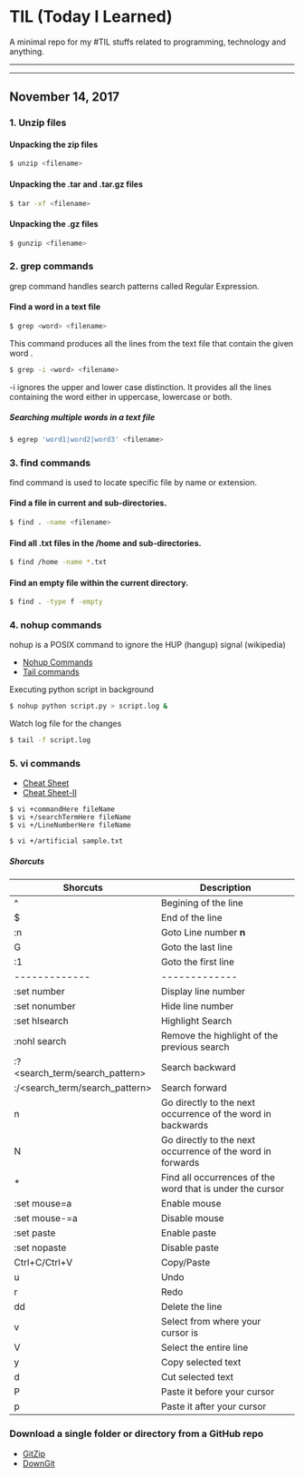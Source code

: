 # TIL (Today I Learned)
A minimal repo for my #TIL stuffs related to programming, technology and anything.

--------------
--------------

## November 14, 2017


### 1. Unzip files
#### Unpacking the zip files
```bash
$ unzip <filename>
```

#### Unpacking the .tar and .tar.gz files
```bash
$ tar -xf <filename>
```

#### Unpacking the .gz files
```bash
$ gunzip <filename>
```


### 2. grep commands
grep command handles search patterns called Regular Expression.
#### Find a word in a text file
```bash
$ grep <word> <filename>
```
This command produces all the lines from the text file <filename> that contain the given word <word>.

```bash
$ grep -i <word> <filename>
```
-i ignores the upper and lower case distinction. It provides all the lines containing the word either in uppercase, lowercase or both.

##### Searching multiple words in a text file
```bash
$ egrep 'word1|word2|word3' <filename>
```

### 3. find commands
find command is used to locate specific file by name or extension.
#### Find a file in current and sub-directories.
```bash
$ find . -name <filename>
```

#### Find all .txt files in the /home and sub-directories.
```bash
$ find /home -name *.txt
```

#### Find an empty file within the current directory.
```bash
$ find . -type f -empty
```

### 4. nohup commands

nohup is a POSIX command to ignore the HUP (hangup) signal (wikipedia)

* [Nohup Commands](https://linux.101hacks.com/unix/nohup-command/)
* [Tail commands](https://linuxize.com/post/linux-tail-command/)

Executing python script in background
```bash
$ nohup python script.py > script.log &
```
Watch log file for the changes
```bash
$ tail -f script.log
```

### 5. vi commands
* [Cheat Sheet](http://www.atmos.albany.edu/daes/atmclasses/atm350/vi_cheat_sheet.pdf)
* [Cheat Sheet-II](http://www.cse.scu.edu/~yfang/coen11/vi-CheatSheet.pdf)

```
$ vi +commandHere fileName
$ vi +/searchTermHere fileName
$ vi +/LineNumberHere fileName
```

```
$ vi +/artificial sample.txt
```

##### Shorcuts
|Shorcuts|Description|
| ------------- | ------------- |
|^                                 |Begining of the line
|$                                 |End of the line
|:n                                |Goto Line number **n**
|G                                 |Goto the last line
|:1                                |Goto the first line
| ------------- | ------------- |
|:set number                       |Display line number
|:set nonumber                     |Hide line number
|:set hlsearch                     |Highlight Search
|:nohl search                      |Remove the highlight of the previous search
|:?<search_term/search_pattern>    |Search backward
|:/<search_term/search_pattern>    |Search forward
|n                                 |Go directly to the next occurrence of the word in backwards
|N                                 |Go directly to the next occurrence of the word in forwards
|*                                 |Find all occurrences of the word that is under the cursor
|:set mouse=a                      |Enable mouse
|:set mouse-=a                     |Disable mouse
|:set paste                        |Enable paste
|:set nopaste                      |Disable paste
|Ctrl+C/Ctrl+V                     |Copy/Paste
|u                                 |Undo
|r                                 |Redo
|dd                                |Delete the line
|v                                 |Select from where your cursor is
|V                                 |Select the entire line
|y                                 |Copy selected text
|d                                 |Cut selected text
|P                                 |Paste it before your cursor
|p                                 |Paste it after your cursor



### Download a single folder or directory from a GitHub repo 
* [GitZip](http://kinolien.github.io/gitzip/)
* [DownGit](https://minhaskamal.github.io/DownGit/#/home)

